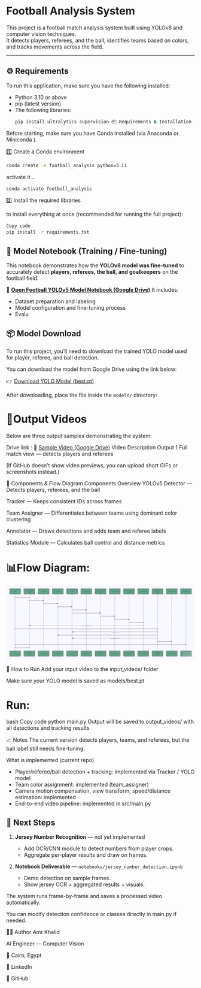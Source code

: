 # Football Analysis System

This project is a football match analysis system built using YOLOv8 and computer vision techniques.  
It detects players, referees, and the ball, identifies teams based on colors, and tracks movements across the field.

---

## ⚙️ Requirements

To run this application, make sure you have the following installed:

- Python 3.10 or above
- pip (latest version)
- The following libraries:
  ```bash
  pip install ultralytics supervision 📦 Requirements & Installation

Before starting, make sure you have Conda installed (via Anaconda
 or Miniconda
).

1️⃣ Create a Conda environment 
```bash
conda create -n football_analysis python=3.11
```

activate it ..
```bash
conda activate football_analysis
```
2️⃣ Install the required libraries


to install everything at once (recommended for running the full project):




```bash
Copy code
pip install -r requirements.txt
```






## 📓 Model Notebook (Training / Fine-tuning)

This notebook demonstrates how the **YOLOv8 model was fine-tuned** to accurately detect **players, referees, the ball, and goalkeepers** on the football field.

🔗 [**Open Football YOLOv5 Model Notebook (Google Drive)**](https://drive.google.com/drive/folders/1zk8Dbs9FHfxVOY8N28milCaVb83QV31t?usp=drive_link)
It includes:
- Dataset preparation and labeling  
- Model configuration and fine-tuning process  
- Evalu

## 📦 Model Download

To run this project, you’ll need to download the trained YOLO model used for player, referee, and ball detection.

You can download the model from Google Drive using the link below:

👉 [Download YOLO Model (best.pt)](https://drive.google.com/file/d/1XVBKxLP5DHxaqX896YocF_476G0pH8FE/view?usp=drive_link)

After downloading, place the file inside the `models/` directory:





 
# 🎥Output Videos
Below are three output samples demonstrating the system:

Drive link : 
   🎥 [Sample Video (Google Drive)](<https://drive.google.com/file/d/1k2Qxd9zia1oz50TwX6sha8my_zZY7o-R/view?usp=sharing>)
Video	Description
Output 1	Full match view — detects players and referees


(If GitHub doesn’t show video previews, you can upload short GIFs or screenshots instead.)


🔧 Components & Flow Diagram
Components Overview
YOLOv5 Detector — Detects players, referees, and the ball

Tracker — Keeps consistent IDs across frames

Team Assigner — Differentiates between teams using dominant color clustering

Annotator — Draws detections and adds team and referee labels

Statistics Module — Calculates ball control and distance metrics



# 📊Flow Diagram:
![Alt text](src/assets/images/photo_2025-10-17_18-04-59.jpg)



🏁 How to Run
Add your input video to the input_videos/ folder

Make sure your YOLO model is saved as models/best.pt

# Run:

bash
Copy code
python main.py
Output will be saved to output_videos/ with all detections and tracking results

📈 Notes
The current version detects players, teams, and referees, but the ball label still needs fine-tuning.

What is implemented (current repo)
- Player/referee/ball detection + tracking: implemented via Tracker / YOLO model
- Team color assignment: implemented (team_assigner)
- Camera motion compensation, view transform, speed/distance estimation: implemented
- End-to-end video pipeline: implemented in src/main.py

## 🚧 Next Steps

1. **Jersey Number Recognition** — not yet implemented  
   - Add OCR/CNN module to detect numbers from player crops.  
   - Aggregate per-player results and draw on frames.  


2. **Notebook Deliverable** — `notebooks/jersey_number_detection.ipynb`  
   - Demo detection on sample frames.  
   - Show jersey OCR + aggregated results + visuals.

The system runs frame-by-frame and saves a processed video automatically.

You can modify detection confidence or classes directly in main.py if needed.

👨‍💻 Author
Amr Khalid

AI Engineer — Computer Vision

📍 Cairo, Egypt

🔗 LinkedIn

🔗 GitHub








